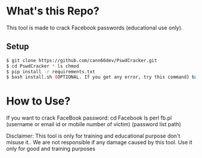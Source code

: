 # What's this Repo?
This tool is made to crack Facebook passwords (educational use only).

## Setup

```bash
$ git clone https://github.com/cann66dev/PswdCracker.git 
$ cd PswdCracker * ls chmod 
$ pip install -r requirements.txt 
$ bash install.sh (OPTIONAL. If you get any error, try this command) bash install-if-you-want.sh
```

# How to Use?

If you want to crack FaceBook password: cd Facebook ls perl fb.pl (username or email id or mobile number of victim) (password list path)

Disclaimer: This tool is only for training and educational purpose don't misuse it.. We are not responsible if any damage caused by this tool. Use it only for good and training purposes
